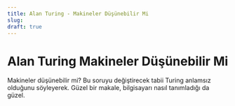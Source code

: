 ```yaml
---
title: Alan Turing - Makineler Düşünebilir Mi
slug:
draft: true
---
```


# Alan Turing Makineler Düşünebilir Mi

Makineler düşünebilir mi? Bu soruyu değiştirecek tabii Turing anlamsız olduğunu söyleyerek. Güzel bir makale, bilgisayarı nasıl tanımladığı da güzel. 

